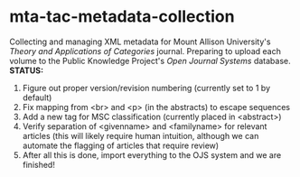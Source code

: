 # mta-tac-metadata-collection

Collecting and managing XML metadata for Mount Allison University's *Theory and Applications of Categories* journal. Preparing to upload each volume to the Public Knowledge Project's *Open Journal Systems* database. **STATUS:**

1. Figure out proper version/revision numbering (currently set to 1 by default)
2. Fix mapping from &lt;br&gt; and &lt;p&gt; (in the abstracts) to escape sequences
3. Add a new tag for MSC classification (currently placed in &lt;abstract&gt;)
4. Verify separation of &lt;givenname&gt; and &lt;familyname&gt; for relevant articles (this will likely require human intuition, although we can automate the flagging of articles that require review)
5. After all this is done, import everything to the OJS system and we are finished!
